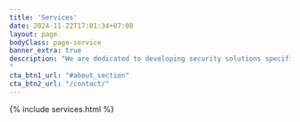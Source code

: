 ```yaml
---
title: 'Services'
date: 2024-11-22T17:01:34+07:00
layout: page
bodyClass: page-service
banner_extra: true
description: "We are dedicated to developing security solutions specifically tailored to the customer’s business objectives, resources, and overall mission. Our methodologies have been developed over 20+ years as the founding partners secured some of the nation's most sensitive systems.
"
cta_btn1_url: "#about_section"
cta_btn2_url: "/contact/"
---
```


{% include services.html %}

